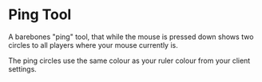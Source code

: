 # Ping Tool

A barebones "ping" tool, that while the mouse is pressed down shows two circles to all players where your mouse currently is.

The ping circles use the same colour as your ruler colour from your client settings.